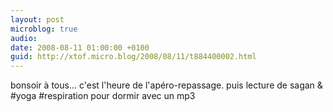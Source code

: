 ```yaml
---
layout: post
microblog: true
audio: 
date: 2008-08-11 01:00:00 +0100
guid: http://xtof.micro.blog/2008/08/11/t884400002.html
---
```

bonsoir à tous... c'est l'heure de l'apéro-repassage. puis lecture de sagan &amp; #yoga #respiration pour dormir avec un mp3
